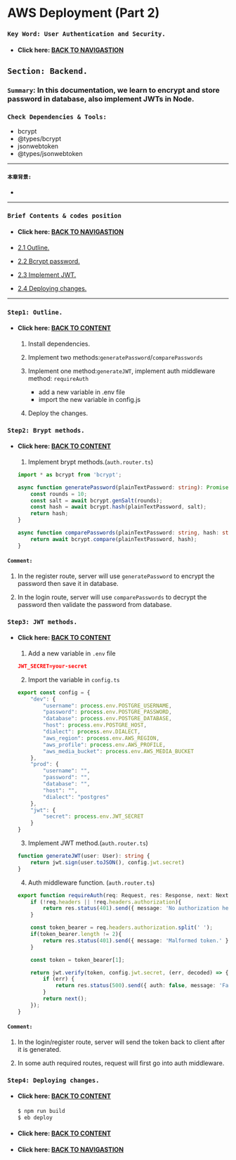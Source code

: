 # AWS Deployment (Part 2)

### `Key Word: User Authentication and Security.`

- #### Click here: [BACK TO NAVIGASTION](https://github.com/DonghaoWu/WebDev-tools-demo/blob/master/README.md)

## `Section: Backend.`

### `Summary`: In this documentation, we learn to encrypt and store password in database, also implement JWTs in Node.

### `Check Dependencies & Tools:`

- bcrypt
- @types/bcrypt
- jsonwebtoken
- @types/jsonwebtoken

------------------------------------------------------------

#### `本章背景: `
- 

------------------------------------------------------------

### <span id="2.0">`Brief Contents & codes position`</span>

- #### Click here: [BACK TO NAVIGASTION](https://github.com/DonghaoWu/WebDev-tools-demo/blob/master/README.md)

- [2.1 Outline.](#2.1)
- [2.2 Bcrypt password.](#2.2)
- [2.3 Implement JWT.](#2.3)
- [2.4 Deploying changes.](#2.4)

------------------------------------------------------------

### <span id="2.1">`Step1: Outline.`</span>

- #### Click here: [BACK TO CONTENT](#2.0)

    1. Install dependencies.

    2. Implement two methods:`generatePassword`/`comparePasswords`

    3. Implement one method:`generateJWT`, implement auth middleware method: `requireAuth`
        - add a new variable in .env file
        - import the new variable in config.js
    
    4. Deploy the changes.


### <span id="2.2">`Step2: Brypt methods.`</span>

- #### Click here: [BACK TO CONTENT](#2.0)

    1. Implement brypt methods.(`auth.router.ts`)

    ```ts
    import * as bcrypt from 'bcrypt';

    async function generatePassword(plainTextPassword: string): Promise<string> {
        const rounds = 10;
        const salt = await bcrypt.genSalt(rounds);
        const hash = await bcrypt.hash(plainTextPassword, salt);
        return hash;
    }

    async function comparePasswords(plainTextPassword: string, hash: string): Promise<boolean> {
        return await bcrypt.compare(plainTextPassword, hash);
    }
    ```

#### `Comment:`
1. In the register route, server will use `generatePassword` to encrypt the password then save it in database.

2. In the login route, server will use `comparePasswords` to decrypt the password then validate the password from database.

### <span id="2.3">`Step3: JWT methods.`</span>

- #### Click here: [BACK TO CONTENT](#2.0)

    1. Add a new variable in `.env` file

    ```json
    JWT_SECRET=your-secret
    ```

    2. Import the variable in `config.ts`

    ```js
    export const config = {
        "dev": {
            "username": process.env.POSTGRE_USERNAME,
            "password": process.env.POSTGRE_PASSWORD,
            "database": process.env.POSTGRE_DATABASE,
            "host": process.env.POSTGRE_HOST,
            "dialect": process.env.DIALECT,
            "aws_region": process.env.AWS_REGION,
            "aws_profile": process.env.AWS_PROFILE,
            "aws_media_bucket": process.env.AWS_MEDIA_BUCKET
        },
        "prod": {
            "username": "",
            "password": "",
            "database": "",
            "host": "",
            "dialect": "postgres"
        },
        "jwt": {
            "secret": process.env.JWT_SECRET
        }
    }
    ```

    3. Implement JWT method.(`auth.router.ts`)

    ```ts
    function generateJWT(user: User): string {
        return jwt.sign(user.toJSON(), config.jwt.secret)
    }
    ```

    4. Auth middleware function. (`auth.router.ts`)

    ```ts
    export function requireAuth(req: Request, res: Response, next: NextFunction) {
        if (!req.headers || !req.headers.authorization){
            return res.status(401).send({ message: 'No authorization headers.' });
        }

        const token_bearer = req.headers.authorization.split(' ');
        if(token_bearer.length != 2){
            return res.status(401).send({ message: 'Malformed token.' });
        }

        const token = token_bearer[1];

        return jwt.verify(token, config.jwt.secret, (err, decoded) => {
            if (err) {
                return res.status(500).send({ auth: false, message: 'Failed to authenticate.' });
            }
            return next();
        });
    }
    ```

#### `Comment:`
1. In the login/register route, server will send the token back to client after it is generated.

2. In some auth required routes, request will first go into auth middleware.
    
### <span id="2.4">`Step4: Deploying changes.`</span>

- #### Click here: [BACK TO CONTENT](#2.0)

    ```bash
    $ npm run build
    $ eb deploy
    ```

- #### Click here: [BACK TO CONTENT](#2.0)
- #### Click here: [BACK TO NAVIGASTION](https://github.com/DonghaoWu/WebDev-tools-demo/blob/master/README.md)